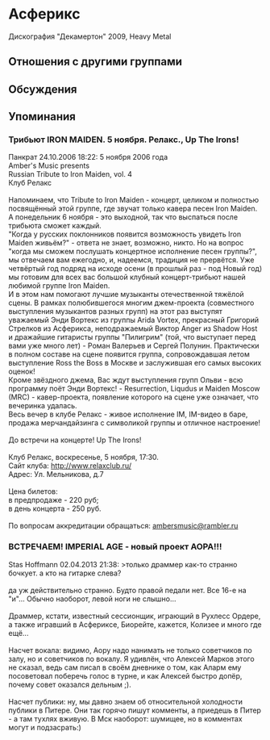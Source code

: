 # Асферикс

Дискография
"Декамертон" 2009, Heavy Metal

## Отношения с другими группами


## Обсуждения


## Упоминания

### Трибьют IRON MAIDEN. 5 ноября. Релакс., Up The Irons!

Панкрат 24.10.2006 18:22:
5 ноября 2006 года<BR>Amber's Music presents<BR>Russian Tribute to Iron Maiden, vol. 4<BR>Клуб Релакс<BR><BR>Напоминаем, что Tribute to Iron Maiden - концерт, целиком и полностью посвящённый этой группе, где звучат только кавера песен Iron Maiden. А понедельник 6 ноября - это выходной, так что выспаться после трибьюта сможет каждый.<BR>"Когда у русских поклонников появится возможность увидеть Iron Maiden живьём?" - ответа не знает, возможно, никто. Но на вопрос "когда мы сможем послушать концертное исполнение песен группы?", мы отвечаем вам ежегодно, и, надеемся, традиция не прервётся. Уже четвёртый год подряд на исходе осени (в прошлый раз - под Новый год) мы готовим для всех вас большой клубный концерт-трибьют нашей любимой группе Iron Maiden.<BR>И в этом нам помогают лучшие музыканты отечественной тяжёлой сцены. В рамках полюбившегося многим джем-проекта (совместного выступления музыкантов разных групп) на этот раз выступят уважаемый Энди Вортекс из группы Arida Vortex, прекрасный Григорий Стрелков из Асферикса, неподражаемый Виктор Anger из Shadow Host и дражайшие гитаристы группы "Пилигрим" (той, что выступает перед вами уже много лет) - Роман Валерьев и Сергей Полунин. Практически в полном составе на сцене появится группа, сопровождавшая летом выступление Ross the Boss в Москве и заслужившая его самых высоких оценок!<BR>Кроме звёздного джема, Вас ждут выступления групп Ольви - всю программу поёт Энди Вортекс! - Resurrection, Liqudus и Maiden Moscow (MRC) - кавер-проекта, появление которого на сцене уже означает, что вечеринка удалась.<BR>Весь вечер в клубе Релакс - живое исполнение IM, IM-видео в баре, продажа мерчандайзинга с символикой группы и отличное настроение!<BR><BR>До встречи на концерте! Up The Irons!<BR><BR>Клуб Релакс, воскресенье, 5 ноября, 17:30. <BR>Сайт клуба: <A HREF="http://www.relaxclub.ru/" TARGET="_blank">http://www.relaxclub.ru/</A><BR>Адрес: Ул. Мельникова, д.7 <BR><BR>Цена билетов: <BR>в предпродаже - 220 руб;<BR>в день концерта - 250 руб.<BR><BR>По вопросам аккредитации обращаться: ambersmusic@rambler.ru 

### ВСТРЕЧАЕМ! IMPERIAL AGE - новый проект АОРА!!!

Stas Hoffmann 02.04.2013 21:38:
&gt;только драммер как-то странно бочкует. а кто на гитарке слева?<BR><BR>да уж действительно странно. Будто правой педали нет. Все 16-е на "и"... Обычно наоборот, левой ноги не слышно...<BR><BR>Драммер, кстати, известный сессионщик, играющий в Рухлесс Ордере, а также игравший в Асфериксе, Биорейте, кажется, Колизее и много где ещё...<BR><BR>Насчет вокала: видимо, Аору надо нанимать не только советчиков по залу, но и советчиков по вокалу. Я удивлён, что Алексей Марков этого не сказал, ведь сам писал в своём дневнике о том, как Аларм ему посоветовал поберечь голос в турне, и как Алексей быстро допёр, почему совет оказался дельным ;).<BR><BR>Насчет публики: ну, мы давно знаем об относительной холодности публики в Питере. Они так горячо пишут комменты, а приедешь в Питер - а там тухлях вживую. В Мск наоборот: шумищее, но в комментах могут и подзасрать:)

